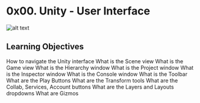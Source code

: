 # 0x00. Unity - User Interface

![alt text](https://www.pluralsight.com/content/pluralsight/en/blog/tutorials/mas/mastering-basics-unity-user-interface/_jcr_content/main/hero_blog_block/image-res.img.jpg/1527709369945.jpg)

## Learning Objectives
How to navigate the Unity interface
What is the Scene view
What is the Game view
What is the Hierarchy window
What is the Project window
What is the Inspector window
What is the Console window
What is the Toolbar
What are the Play Buttons
What are the Transform tools
What are the Collab, Services, Account buttons
What are the Layers and Layouts dropdowns
What are Gizmos
